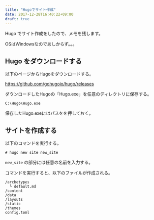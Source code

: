 ```yaml
---
title: "Hugoでサイト作成"
date: 2017-12-28T16:40:22+09:00
draft: true
---
```


Hugo でサイト作成をしたので、メモを残します。

OSはWindowsなのであしからず。。。

## Hugo をダウンロードする

以下のページからHugoをダウンロードする。

https://github.com/gohugoio/hugo/releases

ダウンロードしたHugoの「Hugo.exe」を任意のディレクトリに保存する。

```
C:\Hugo\Hugo.exe
```

保存したHugo.exeにはパスをを押しておく。

## サイトを作成する

以下のコマンドを実行する。

```
# hugo new site new_site
```

`new_site` の部分には任意の名前を入力する。

コマンドを実行すると、以下のファイルが作成される。

```
/archetypes
  └ default.md
/content
/data
/layouts
/static
/themes
config.toml
``` 